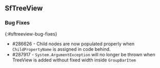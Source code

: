 ## SfTreeView

### Bug Fixes
{:#sftreeview-bug-fixes}

* \#286626 - Child nodes are now populated properly when `ChildPropertyName` is assigned in code behind.
* \#287917 - `System.ArgumentException` will no longer be thrown when TreeView is added without fixed width inside `GroupBarItem`